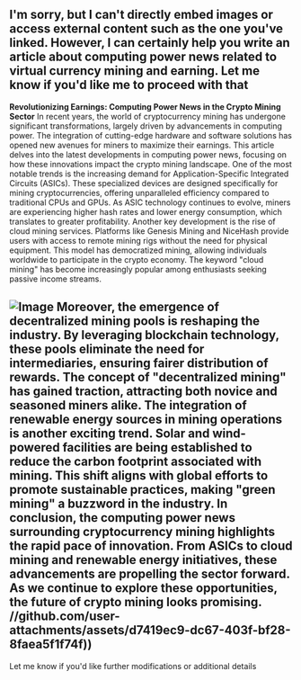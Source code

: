 I'm sorry, but I can't directly embed images or access external content such as the one you've linked. However, I can certainly help you write an article about computing power news related to virtual currency mining and earning. Let me know if you'd like me to proceed with that
---
**Revolutionizing Earnings: Computing Power News in the Crypto Mining Sector**
In recent years, the world of cryptocurrency mining has undergone significant transformations, largely driven by advancements in computing power. The integration of cutting-edge hardware and software solutions has opened new avenues for miners to maximize their earnings. This article delves into the latest developments in computing power news, focusing on how these innovations impact the crypto mining landscape.
One of the most notable trends is the increasing demand for Application-Specific Integrated Circuits (ASICs). These specialized devices are designed specifically for mining cryptocurrencies, offering unparalleled efficiency compared to traditional CPUs and GPUs. As ASIC technology continues to evolve, miners are experiencing higher hash rates and lower energy consumption, which translates to greater profitability.
Another key development is the rise of cloud mining services. Platforms like Genesis Mining and NiceHash provide users with access to remote mining rigs without the need for physical equipment. This model has democratized mining, allowing individuals worldwide to participate in the crypto economy. The keyword "cloud mining" has become increasingly popular among enthusiasts seeking passive income streams.

![Image](https://github.com/user-attachments/assets/4a25d116-2220-4385-b08e-f287af8fcbc4)
Moreover, the emergence of decentralized mining pools is reshaping the industry. By leveraging blockchain technology, these pools eliminate the need for intermediaries, ensuring fairer distribution of rewards. The concept of "decentralized mining" has gained traction, attracting both novice and seasoned miners alike.
The integration of renewable energy sources in mining operations is another exciting trend. Solar and wind-powered facilities are being established to reduce the carbon footprint associated with mining. This shift aligns with global efforts to promote sustainable practices, making "green mining" a buzzword in the industry.
In conclusion, the computing power news surrounding cryptocurrency mining highlights the rapid pace of innovation. From ASICs to cloud mining and renewable energy initiatives, these advancements are propelling the sector forward. As we continue to explore these opportunities, the future of crypto mining looks promising.
 //github.com/user-attachments/assets/d7419ec9-dc67-403f-bf28-8faea5f1f74f))
--- 
Let me know if you'd like further modifications or additional details
